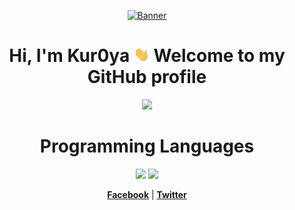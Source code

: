 <p align="center">
  <a href="https://github.com/Kuro-z04/Kuro-z04/blob/main/Kuro/Klee.gif"><img src="Klee.gif" alt="Banner"></a>
</p>

<h1 align="center">Hi, I'm Kur0ya <img src="https://github.com/Kuro-z04/Kuro-z04/blob/main/Kuro/Hello.gif" width="5%"></a> Welcome to my GitHub profile</h1>

<p align="center">
  <a href="https://github.com/Kuro"><img src="https://github-readme-stats.vercel.app/api?username=Kur0ya&show_icons=true&theme=transparent"></a>
</p>

<h1 align="center">Programming Languages</h1>
<p align="center">
<a <h1 align="center"><img src = 'https://github.com/Kur0ya/Kur0ya/blob/main/C.svg' width='50'/> <img src = 'https://github.com/Kur0ya/Kur0ya/blob/main/CPP.svg' width='50'/></a>
</p>

<p align="center">
  <strong><a href="https://www.facebook.com/hoangdatlnbp/">Facebook</a></strong> |
  <strong><a href="https://twitter.com/Kuro_0z3">Twitter</a></strong>
</p>

<!--
**edisonlee55/edisonlee55** is a ✨ _special_ ✨ repository because its `README.md` (this file) appears on your GitHub profile.

Here are some ideas to get you started:

- 🔭 I’m currently working on ...
- 🌱 I’m currently learning ...
- 👯 I’m looking to collaborate on ...
- 🤔 I’m looking for help with ...
- 💬 Ask me about ...
- 📫 How to reach me: ...
- 😄 Pronouns: ...
- ⚡ Fun fact: ...
-->
